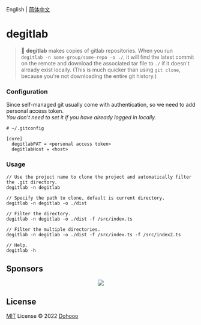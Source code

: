 English | [简体中文](./README.zh-CN.md)

# degitlab

> 🫥 **degitlab** makes copies of gitlab repositories. When you run `degitlab -n some-group/some-repo -o ./`, it will find the latest commit on the remote and download the associated tar file to `./` if it doesn't already exist locally. (This is much quicker than using `git clone`, because you're not downloading the entire git history.)

### Configuration

Since self-managed git usually come with authentication, so we need to add personal access token.  
*You don't need to set it if you have already logged in locally.*
```
# ~/.gitconfig

[core]
  degitlabPAT = <personal access token>
  degitlabHost = <host>
```

### Usage


```
// Use the project name to clone the project and automatically filter the .git directory.
degitlab -n degitlab

// Specify the path to clone, default is current directory.
degitlab -n degitlab -o ./dist

// Filter the directory.
degitlab -n degitlab -o ./dist -f /src/index.ts

// Filter the multiple directories.
degitlab -n degitlab -o ./dist -f /src/index.ts -f /src/index2.ts

// Help.
degitlab -h
```

## Sponsors

<p align="center">
  <img src='https://github.com/dohooo/sponsors/blob/master/sponsors.png?raw=true'/>
</p>

## License

[MIT](./LICENSE) License © 2022 [Dohooo](https://github.com/dohooo)
